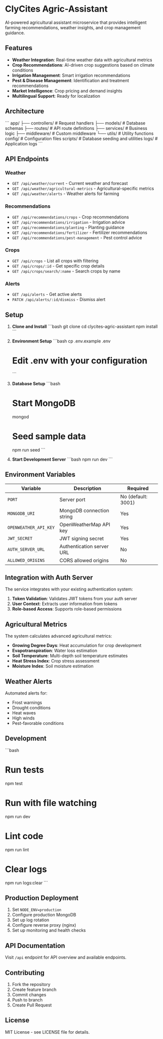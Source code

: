 # ClyCites Agric-Assistant

AI-powered agricultural assistant microservice that provides intelligent farming recommendations, weather insights, and crop management guidance.

## Features

- **Weather Integration**: Real-time weather data with agricultural metrics
- **Crop Recommendations**: AI-driven crop suggestions based on climate conditions
- **Irrigation Management**: Smart irrigation recommendations
- **Pest & Disease Management**: Identification and treatment recommendations
- **Market Intelligence**: Crop pricing and demand insights
- **Multilingual Support**: Ready for localization

## Architecture

\`\`\`
app/
├── controllers/          # Request handlers
├── models/              # Database schemas
├── routes/              # API route definitions
├── services/            # Business logic
├── middleware/          # Custom middleware
└── utils/               # Utility functions
config/                  # Configuration files
scripts/                 # Database seeding and utilities
logs/                    # Application logs
\`\`\`

## API Endpoints

### Weather
- `GET /api/weather/current` - Current weather and forecast
- `GET /api/weather/agricultural-metrics` - Agricultural-specific metrics
- `GET /api/weather/alerts` - Weather alerts for farming

### Recommendations
- `GET /api/recommendations/crops` - Crop recommendations
- `GET /api/recommendations/irrigation` - Irrigation advice
- `GET /api/recommendations/planting` - Planting guidance
- `GET /api/recommendations/fertilizer` - Fertilizer recommendations
- `GET /api/recommendations/pest-management` - Pest control advice

### Crops
- `GET /api/crops` - List all crops with filtering
- `GET /api/crops/:id` - Get specific crop details
- `GET /api/crops/search/:name` - Search crops by name

### Alerts
- `GET /api/alerts` - Get active alerts
- `PATCH /api/alerts/:id/dismiss` - Dismiss alert

## Setup

1. **Clone and Install**
   \`\`\`bash
   git clone <repository>
   cd clycites-agric-assistant
   npm install
   \`\`\`

2. **Environment Setup**
   \`\`\`bash
   cp .env.example .env
   # Edit .env with your configuration
   \`\`\`

3. **Database Setup**
   \`\`\`bash
   # Start MongoDB
   mongod
   
   # Seed sample data
   npm run seed
   \`\`\`

4. **Start Development Server**
   \`\`\`bash
   npm run dev
   \`\`\`

## Environment Variables

| Variable | Description | Required |
|----------|-------------|----------|
| `PORT` | Server port | No (default: 3001) |
| `MONGODB_URI` | MongoDB connection string | Yes |
| `OPENWEATHER_API_KEY` | OpenWeatherMap API key | Yes |
| `JWT_SECRET` | JWT signing secret | Yes |
| `AUTH_SERVER_URL` | Authentication server URL | No |
| `ALLOWED_ORIGINS` | CORS allowed origins | No |

## Integration with Auth Server

The service integrates with your existing authentication system:

1. **Token Validation**: Validates JWT tokens from your auth server
2. **User Context**: Extracts user information from tokens
3. **Role-based Access**: Supports role-based permissions

## Agricultural Metrics

The system calculates advanced agricultural metrics:

- **Growing Degree Days**: Heat accumulation for crop development
- **Evapotranspiration**: Water loss estimation
- **Soil Temperature**: Multi-depth soil temperature estimates
- **Heat Stress Index**: Crop stress assessment
- **Moisture Index**: Soil moisture estimation

## Weather Alerts

Automated alerts for:
- Frost warnings
- Drought conditions
- Heat waves
- High winds
- Pest-favorable conditions

## Development

\`\`\`bash
# Run tests
npm test

# Run with file watching
npm run dev

# Lint code
npm run lint

# Clear logs
npm run logs:clear
\`\`\`

## Production Deployment

1. Set `NODE_ENV=production`
2. Configure production MongoDB
3. Set up log rotation
4. Configure reverse proxy (nginx)
5. Set up monitoring and health checks

## API Documentation

Visit `/api` endpoint for API overview and available endpoints.

## Contributing

1. Fork the repository
2. Create feature branch
3. Commit changes
4. Push to branch
5. Create Pull Request

## License

MIT License - see LICENSE file for details.
